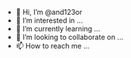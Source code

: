 - 👋 Hi, I’m @and123or
- 👀 I’m interested in ...
- 🌱 I’m currently learning ...
- 💞️ I’m looking to collaborate on ...
- 📫 How to reach me ...

<!---
and123or/and123or is a ✨ special ✨ repository because its `README.md` (this file) appears on your GitHub profile.
You can click the Preview link to take a look at your changes.
--->
